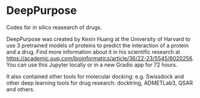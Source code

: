 # DeepPurpose
Codes for in silico reasearch of drugs.

DeepPurpose was created by Kexin Huang at the University of Harvard to use 3 pretrained models of proteins to predict the interaction of a protein and a drug. 
Find more information about it in his scientific research at  https://academic.oup.com/bioinformatics/article/36/22-23/5545/6020256.
You can use this Jupyter locally or in a new Gradio app for 72 hours.

It also contained other tools for molecular docking: e.g. Swissdock and other deep learning tools for drug research: docktring, ADMETLab3, QSAR and others.

